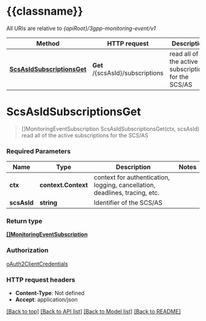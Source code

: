 # {{classname}}

All URIs are relative to *{apiRoot}/3gpp-monitoring-event/v1*

Method | HTTP request | Description
------------- | ------------- | -------------
[**ScsAsIdSubscriptionsGet**](MonitoringEventAPISCSASLevelGETOperationApi.md#ScsAsIdSubscriptionsGet) | **Get** /{scsAsId}/subscriptions | read all of the active subscriptions for the SCS/AS

# **ScsAsIdSubscriptionsGet**
> []MonitoringEventSubscription ScsAsIdSubscriptionsGet(ctx, scsAsId)
read all of the active subscriptions for the SCS/AS

### Required Parameters

Name | Type | Description  | Notes
------------- | ------------- | ------------- | -------------
 **ctx** | **context.Context** | context for authentication, logging, cancellation, deadlines, tracing, etc.
  **scsAsId** | **string**| Identifier of the SCS/AS | 

### Return type

[**[]MonitoringEventSubscription**](MonitoringEventSubscription.md)

### Authorization

[oAuth2ClientCredentials](../README.md#oAuth2ClientCredentials)

### HTTP request headers

 - **Content-Type**: Not defined
 - **Accept**: application/json

[[Back to top]](#) [[Back to API list]](../README.md#documentation-for-api-endpoints) [[Back to Model list]](../README.md#documentation-for-models) [[Back to README]](../README.md)

